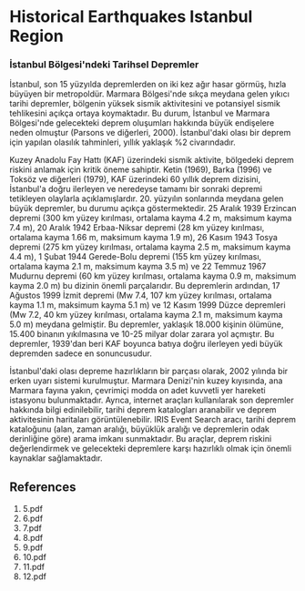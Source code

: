 # Historical Earthquakes Istanbul Region

### İstanbul Bölgesi'ndeki Tarihsel Depremler

İstanbul, son 15 yüzyılda depremlerden on iki kez ağır hasar görmüş, hızla büyüyen bir metropoldür. Marmara Bölgesi'nde sıkça meydana gelen yıkıcı tarihi depremler, bölgenin yüksek sismik aktivitesini ve potansiyel sismik tehlikesini açıkça ortaya koymaktadır. Bu durum, İstanbul ve Marmara Bölgesi'nde gelecekteki deprem oluşumları hakkında büyük endişelere neden olmuştur (Parsons ve diğerleri, 2000). İstanbul'daki olası bir deprem için yapılan olasılık tahminleri, yıllık yaklaşık %2 civarındadır.

Kuzey Anadolu Fay Hattı (KAF) üzerindeki sismik aktivite, bölgedeki deprem riskini anlamak için kritik öneme sahiptir. Ketin (1969), Barka (1996) ve Toksöz ve diğerleri (1979), KAF üzerindeki 60 yıllık deprem dizisini, İstanbul'a doğru ilerleyen ve neredeyse tamamı bir sonraki depremi tetikleyen olaylarla açıklamışlardır. 20. yüzyılın sonlarında meydana gelen büyük depremler, bu durumu açıkça göstermektedir. 25 Aralık 1939 Erzincan depremi (300 km yüzey kırılması, ortalama kayma 4.2 m, maksimum kayma 7.4 m), 20 Aralık 1942 Erbaa-Niksar depremi (28 km yüzey kırılması, ortalama kayma 1.66 m, maksimum kayma 1.9 m), 26 Kasım 1943 Tosya depremi (275 km yüzey kırılması, ortalama kayma 2.5 m, maksimum kayma 4.4 m), 1 Şubat 1944 Gerede-Bolu depremi (155 km yüzey kırılması, ortalama kayma 2.1 m, maksimum kayma 3.5 m) ve 22 Temmuz 1967 Mudurnu depremi (60 km yüzey kırılması, ortalama kayma 0.9 m, maksimum kayma 2.0 m) bu dizinin önemli parçalarıdır. Bu depremlerin ardından, 17 Ağustos 1999 İzmit depremi (Mw 7.4, 107 km yüzey kırılması, ortalama kayma 1.1 m, maksimum kayma 5.1 m) ve 12 Kasım 1999 Düzce depremleri (Mw 7.2, 40 km yüzey kırılması, ortalama kayma 2.1 m, maksimum kayma 5.0 m) meydana gelmiştir. Bu depremler, yaklaşık 18.000 kişinin ölümüne, 15.400 binanın yıkılmasına ve 10-25 milyar dolar zarara yol açmıştır. Bu depremler, 1939'dan beri KAF boyunca batıya doğru ilerleyen yedi büyük depremden sadece en sonuncusudur.

İstanbul'daki olası depreme hazırlıkların bir parçası olarak, 2002 yılında bir erken uyarı sistemi kurulmuştur. Marmara Denizi'nin kuzey kıyısında, ana Marmara fayına yakın, çevrimiçi modda on adet kuvvetli yer hareketi istasyonu bulunmaktadır. Ayrıca, internet araçları kullanılarak son depremler hakkında bilgi edinilebilir, tarihi deprem katalogları aranabilir ve deprem aktivitesinin haritaları görüntülenebilir. IRIS Event Search aracı, tarihi deprem kataloğunu (alan, zaman aralığı, büyüklük aralığı ve depremlerin odak derinliğine göre) arama imkanı sunmaktadır. Bu araçlar, deprem riskini değerlendirmek ve gelecekteki depremlere karşı hazırlıklı olmak için önemli kaynaklar sağlamaktadır.


## References

1. 5.pdf
2. 6.pdf
3. 7.pdf
4. 8.pdf
5. 9.pdf
6. 10.pdf
7. 11.pdf
8. 12.pdf
